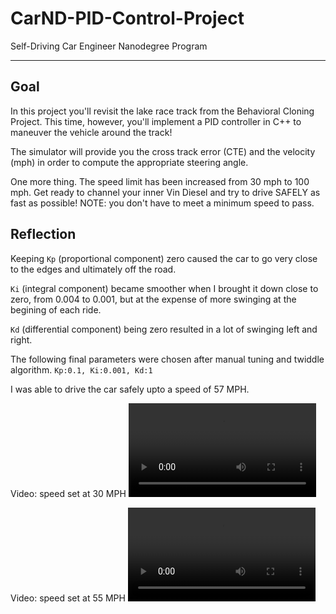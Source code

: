 # CarND-PID-Control-Project
Self-Driving Car Engineer Nanodegree Program

---

[//]: # (Image Reference)

[image1]: ./30mph.mov "30MPH video"
[video2]: ./55mph.mov "55MPH video"

## Goal

In this project you'll revisit the lake race track from the Behavioral Cloning Project. This time, however, you'll implement a PID controller in C++ to maneuver the vehicle around the track!

The simulator will provide you the cross track error (CTE) and the velocity (mph) in order to compute the appropriate steering angle.

One more thing. The speed limit has been increased from 30 mph to 100 mph. Get ready to channel your inner Vin Diesel and try to drive SAFELY as fast as possible! NOTE: you don't have to meet a minimum speed to pass.

## Reflection

Keeping `Kp` (proportional component) zero caused the car to go very close to the edges and ultimately off the road.

`Ki` (integral component) became smoother when I brought it down close to zero, from 0.004 to 0.001, but at the expense of more swinging at the begining of each ride.

`Kd` (differential component) being zero resulted in a lot of swinging left and right.

The following final parameters were chosen after manual tuning and twiddle algorithm.
`Kp:0.1, Ki:0.001, Kd:1`

I was able to drive the car safely upto a speed of 57 MPH.

Video: speed set at 30 MPH
![alt text][image1]

Video: speed set at 55 MPH
![alt text][video2]